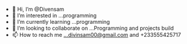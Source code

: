 - 👋 Hi, I’m @Divensam
- 👀 I’m interested in ...programming 
- 🌱 I’m currently learning ...programming 
- 💞️ I’m looking to collaborate on ...Programming and projects build
- 📫 How to reach me ...divinsam00@gmail.com and +233555425717

<!---
Divensam/Divensam is a ✨ special ✨ repository because its `README.md` (this file) appears on your GitHub profile.
You can click the Preview link to take a look at your changes.
--->
